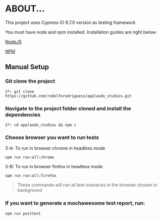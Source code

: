 # ABOUT...

This project uses Cypress IO 9.7.0 version as testing framework

You must have node and npm installed. Installation guides are right below:

[NodeJS](https://nodejs.org/en/download/)

[NPM](https://docs.npmjs.com/downloading-and-installing-node-js-and-npm)


## Manual Setup

### Git clone the project
```
1º: git clone https://github.com/rodolforodriguess/applaudo_studios.git
```

### Navigate to the project folder cloned and install the dependencies
```
2º: cd applaudo_studios && npm i
```
### Choose browser you want to run tests

3-A: To run in browser chrome in headless mode
```
npm run run:all:chrome
```

3-B: To run in browser firefox in headless mode
```
npm run run:all:firefox
```

>These commands will run all test scenarios in the browser chosen in background

### If you want to generate a mochawesome test report, run:
```
npm run posttest
```